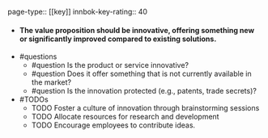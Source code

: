 page-type:: [[key]]
innbok-key-rating:: 40
- #### The value proposition should be innovative, offering something new or significantly improved compared to existing solutions.
- #questions
  - #question Is the product or service innovative?
  - #question Does it offer something that is not currently available in the market?
  - #question Is the innovation protected (e.g., patents, trade secrets)?
- #TODOs
  - TODO Foster a culture of innovation through brainstorming sessions
  - TODO  Allocate resources for research and development
  - TODO  Encourage employees to contribute ideas.



